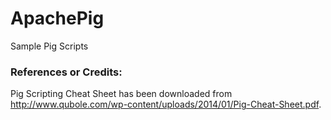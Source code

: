 # ApachePig
Sample Pig Scripts






### References or Credits:
Pig Scripting Cheat Sheet has been downloaded from http://www.qubole.com/wp-content/uploads/2014/01/Pig-Cheat-Sheet.pdf.
